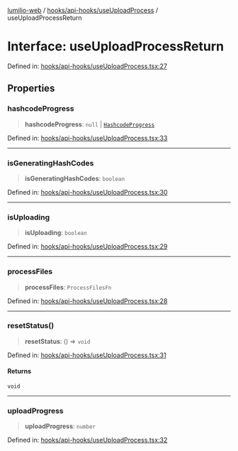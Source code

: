 [lumilio-web](../../../../modules.md) / [hooks/api-hooks/useUploadProcess](../index.md) / useUploadProcessReturn

# Interface: useUploadProcessReturn

Defined in: [hooks/api-hooks/useUploadProcess.tsx:27](https://github.com/EdwinZhanCN/Lumilio-Photos/blob/33fe9d3b91b52951162b2ea4b3fdca9bdb6bd277/web/src/hooks/api-hooks/useUploadProcess.tsx#L27)

## Properties

### hashcodeProgress

> **hashcodeProgress**: `null` \| [`HashcodeProgress`](../../../util-hooks/useGenerateHashcode/interfaces/HashcodeProgress.md)

Defined in: [hooks/api-hooks/useUploadProcess.tsx:33](https://github.com/EdwinZhanCN/Lumilio-Photos/blob/33fe9d3b91b52951162b2ea4b3fdca9bdb6bd277/web/src/hooks/api-hooks/useUploadProcess.tsx#L33)

***

### isGeneratingHashCodes

> **isGeneratingHashCodes**: `boolean`

Defined in: [hooks/api-hooks/useUploadProcess.tsx:30](https://github.com/EdwinZhanCN/Lumilio-Photos/blob/33fe9d3b91b52951162b2ea4b3fdca9bdb6bd277/web/src/hooks/api-hooks/useUploadProcess.tsx#L30)

***

### isUploading

> **isUploading**: `boolean`

Defined in: [hooks/api-hooks/useUploadProcess.tsx:29](https://github.com/EdwinZhanCN/Lumilio-Photos/blob/33fe9d3b91b52951162b2ea4b3fdca9bdb6bd277/web/src/hooks/api-hooks/useUploadProcess.tsx#L29)

***

### processFiles

> **processFiles**: `ProcessFilesFn`

Defined in: [hooks/api-hooks/useUploadProcess.tsx:28](https://github.com/EdwinZhanCN/Lumilio-Photos/blob/33fe9d3b91b52951162b2ea4b3fdca9bdb6bd277/web/src/hooks/api-hooks/useUploadProcess.tsx#L28)

***

### resetStatus()

> **resetStatus**: () => `void`

Defined in: [hooks/api-hooks/useUploadProcess.tsx:31](https://github.com/EdwinZhanCN/Lumilio-Photos/blob/33fe9d3b91b52951162b2ea4b3fdca9bdb6bd277/web/src/hooks/api-hooks/useUploadProcess.tsx#L31)

#### Returns

`void`

***

### uploadProgress

> **uploadProgress**: `number`

Defined in: [hooks/api-hooks/useUploadProcess.tsx:32](https://github.com/EdwinZhanCN/Lumilio-Photos/blob/33fe9d3b91b52951162b2ea4b3fdca9bdb6bd277/web/src/hooks/api-hooks/useUploadProcess.tsx#L32)

